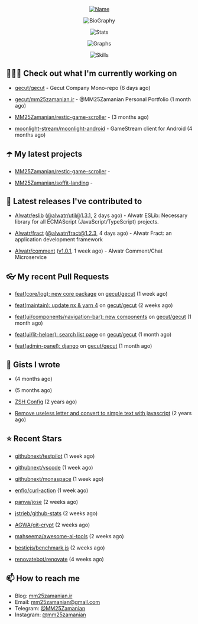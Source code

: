 <p align="center">
  <a href="https://github.com/MM25Zamanian">
    <img
      src="https://readme-typing-svg.demolab.com?font=Comic+Neue&weight=800&size=30&duration=4000&pause=1000&color=04F759&center=true&vCenter=true&multiline=true&repeat=false&width=462&lines=S.+MohammadMahdi+Zamanian"
      alt="Name"
    />
  </a>
</p>

<p align="center">
  <img
    src="https://readme-typing-svg.demolab.com?font=Comic+Neue&duration=4000&pause=1000&color=04F759&center=true&vCenter=true&lines=Junior+Full-Stack+Developer;Focusing+on+Front-End+With+Best+Practice;Trying+to+Learn+SW+Architecture+Patterns"
    alt="BioGraphy"
  />
</p>

<p align="center">
  <img src="https://streak-stats.demolab.com/?user=MM25Zamanian&hide_border=true&border_radius=0&date_format=j%20M%5B%20Y%5D&mode=weekly&card_width=400&background=000802&sideLabels=04F759&dates=04F759&sideNums=04F759&currStreakNum=04F759&ring=04F759&currStreakLabel=04F759&fire=EB4705&hide_longest_streak=true" alt="Stats" />
</p>

<p align="center">
  <img
    src="https://github-readme-activity-graph.vercel.app/graph?username=MM25Zamanian&bg_color=000802&color=04F759&line=04F759&point=ffffff&area=true&hide_border=true"
    alt="Graphs"
  />
</p>

<p align="center">
  <img
    src="https://skillicons.dev/icons?i=androidstudio,arduino,bash,bootstrap,cpp,ts,codepen,css,django,docker,figma,linux,lit,md,mongodb,nginx,nodejs,py,vscode,vite&perline=10"
    alt="Skills"
  />
</p>


## 👨🏻‍💻 Check out what I'm currently working on



- [gecut/gecut](https://github.com/gecut/gecut) - Gecut Company Mono-repo (6 days ago)

- [gecut/mm25zamanian.ir](https://github.com/gecut/mm25zamanian.ir) - @MM25Zamanian Personal Portfolio (1 month ago)

- [MM25Zamanian/restic-game-scroller](https://github.com/MM25Zamanian/restic-game-scroller) -  (3 months ago)

- [moonlight-stream/moonlight-android](https://github.com/moonlight-stream/moonlight-android) - GameStream client for Android (4 months ago)

## ☂️ My latest projects



- [MM25Zamanian/restic-game-scroller](https://github.com/MM25Zamanian/restic-game-scroller) - 

- [MM25Zamanian/soffit-landing](https://github.com/MM25Zamanian/soffit-landing) - 

## 🎉 Latest releases I've contributed to



- [Alwatr/eslib](https://github.com/Alwatr/eslib) ([@alwatr/util@1.3.1](https://github.com/Alwatr/eslib/releases/tag/%40alwatr/util%401.3.1), 2 days ago) - Alwatr ESLib: Necessary library for all ECMAScript (JavaScript/TypeScript) projects.

- [Alwatr/fract](https://github.com/Alwatr/fract) ([@alwatr/fract@1.2.3](https://github.com/Alwatr/fract/releases/tag/%40alwatr/fract%401.2.3), 4 days ago) - Alwatr Fract: an application development framework

- [Alwatr/comment](https://github.com/Alwatr/comment) ([v1.0.1](https://github.com/Alwatr/comment/releases/tag/v1.0.1), 1 week ago) - Alwatr Comment/Chat Microservice

## 👓 My recent Pull Requests



- [feat(core/log): new core package](https://github.com/gecut/gecut/pull/460) on [gecut/gecut](https://github.com/gecut/gecut) (1 week ago)

- [feat(maintain): update nx &amp; yarn 4](https://github.com/gecut/gecut/pull/459) on [gecut/gecut](https://github.com/gecut/gecut) (2 weeks ago)

- [feat(ui/components/navigation-bar): new components](https://github.com/gecut/gecut/pull/442) on [gecut/gecut](https://github.com/gecut/gecut) (1 month ago)

- [feat(ui/lit-helper): search list page](https://github.com/gecut/gecut/pull/431) on [gecut/gecut](https://github.com/gecut/gecut) (1 month ago)

- [feat(admin-panel): django](https://github.com/gecut/gecut/pull/430) on [gecut/gecut](https://github.com/gecut/gecut) (1 month ago)

## 📓 Gists I wrote



- [](https://gist.github.com/4a90a63f8e2481311cfb56dd65a50c40) (4 months ago)

- [](https://gist.github.com/6fa5e6dbc6fbe09398ad885d68200702) (5 months ago)

- [ZSH Config](https://gist.github.com/fc1960135cf54fd5fae966c637455ffe) (2 years ago)

- [Remove useless letter and convert to simple text with javascript](https://gist.github.com/2249ec3b4dfe1de7693d6412beeba5a0) (2 years ago)

## ⭐ Recent Stars



- [githubnext/testpilot](https://github.com/githubnext/testpilot) (1 week ago)

- [githubnext/vscode](https://github.com/githubnext/vscode) (1 week ago)

- [githubnext/monaspace](https://github.com/githubnext/monaspace) (1 week ago)

- [enflo/curl-action](https://github.com/enflo/curl-action) (1 week ago)

- [panva/jose](https://github.com/panva/jose) (2 weeks ago)

- [jstrieb/github-stats](https://github.com/jstrieb/github-stats) (2 weeks ago)

- [AGWA/git-crypt](https://github.com/AGWA/git-crypt) (2 weeks ago)

- [mahseema/awesome-ai-tools](https://github.com/mahseema/awesome-ai-tools) (2 weeks ago)

- [bestiejs/benchmark.js](https://github.com/bestiejs/benchmark.js) (2 weeks ago)

- [renovatebot/renovate](https://github.com/renovatebot/renovate) (4 weeks ago)

## 📫 How to reach me

- Blog: [mm25zamanian.ir](https://mm25zamanian.ir)
- Email: [mm25zamanian@gmail.com](mailto://mm25zamanian@gmail.com)
- Telegram: [@MM25Zamanian](https://t.me/MM25Zamanian)
- Instagram: [@mm25zamanian](https://instagram.com/mm25zamanian)
